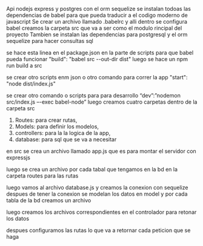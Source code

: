 Api nodejs express y postgres con el orm sequelize
se instalan todoas las dependencias de babel para que pueda traducir a el codigo moderno de javascript
Se crear un archivo llamado .babelrc y alli dentro se configura babel
creamos la carpeta src que va a ser como el modulo rincipal del proyecto
Tambien se instalan las dependencias para postgresql y el orm sequelize para hacer consultas sql

se hace esta linea en el package.json en la parte de scripts para que babel pueda funcionar "build": "babel src --out-dir dist"
luego se hace un npm run build a src

se crear otro scripts enm json o otro comando para correr la app "start": "node dist/index.js"

se crear otro comando o scripts para para desarrollo “dev”:”nodemon src/index.js –-exec babel-node”
luego creamos cuatro carpetas dentro de la carpeta src
1. Routes: para crear rutas,
2. Models: para definir los modelos,
3. controllers: para la la logica de la app,
4. database: para sql que se va a necesitar

en src se crea un archivo llamado app.js que es para montar el servidor con expressjs


luego se crea un archivo por cada tabal que tengamos en la bd en la carpeta routes para las rutas

luego vamos al archivo database.js y creamos la conexion con sequelize
despues de tener la conexion se modelan los datos en model y por cada tabla de la bd creamos un archivo

luego creamos los archivos correspondientes en el controlador para retonar los datos

despues configuramos las rutas lo que va a retornar cada peticion que se haga